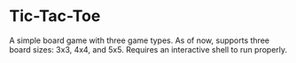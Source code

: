 # Tic-Tac-Toe
A simple board game with three game types. As of now, supports three board sizes: 3x3, 4x4, and 5x5.
Requires an interactive shell to run properly.